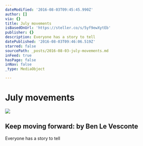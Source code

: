 ```yaml
---
dateModified: '2016-08-03T09:45:45.990Z'
author: []
via: {}
title: July movements
isBasedOnUrl: 'https://steller.co/s/5yf9ewXytEb'
publisher: {}
description: Everyone has a story to tell
datePublished: '2016-08-03T09:46:06.519Z'
starred: false
sourcePath: _posts/2016-08-03-july-movements.md
inFeed: true
hasPage: false
inNav: false
_type: MediaObject

---
```

# July movements

<article style=""><img src="https://steller.co/stories/838134599346292388/cover?size=landscape&amp;rev=2" /><h1>Keep moving forward: by Ben Le Vesconte</h1><p>Everyone has a story to tell</p></article>